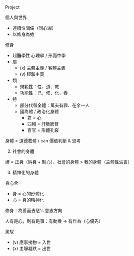 
Project

個人與世界
- 連續性關係（同心圓）
- 以修身為始

修身
- 超醫學性 心理學 / 形而中學
- 屬
	- (x) 主體主義 / 客體主義
	- (v) 經驗主義
- 類
	- 規範性：性、道、教
	- 功能性：己、修、化、養
- 特
	- 部分代替全體：萬夫有罪、在余一人
	- 國為體 / 政治化身體
		- 君 = 心
		- 四輔 = 肝肺脾腎
		- 百官 = 形體孔竅

身體 = 道德載體 / can 價值判斷 & 思考

2. 社會的身體

禮 = 正身（納身 + 制心），社會的身體 > 我的身體（主體性淪喪）

3. 精神化的身體

身心合一
- 身 = 心的形體化
- 心 = 身的精神化

修身：為善而去惡's 意志方向

人有是心，則有是事：有動機 => 有作為（心優先）

駕馭
- (v) 應事接物 = 入世
- (x) 主靜凝默 = 出世